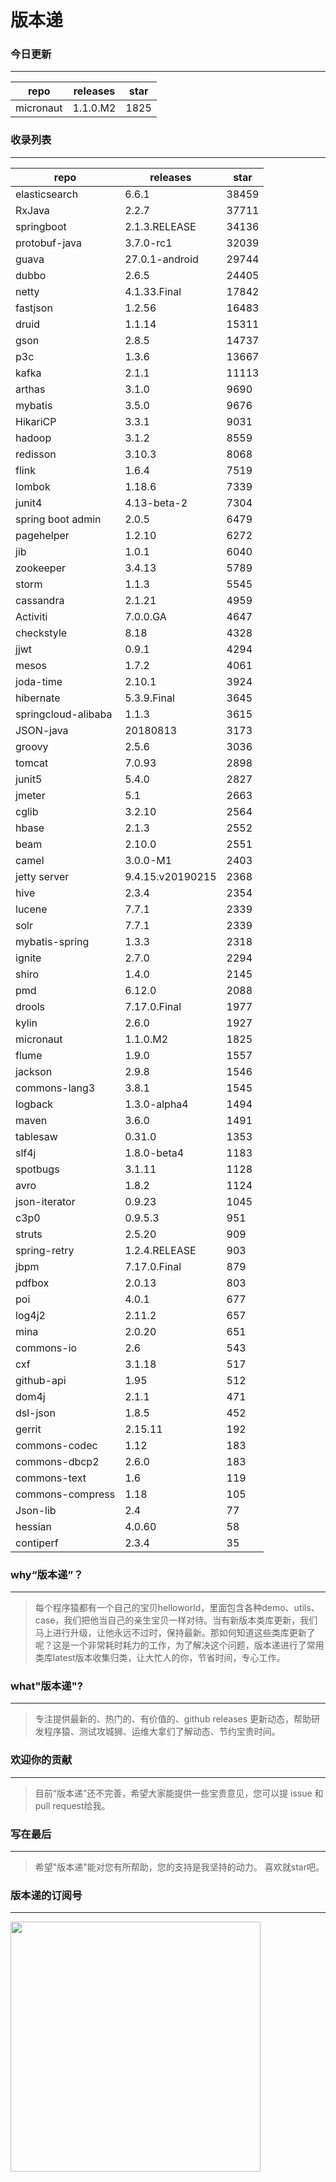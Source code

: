 # 版本递

### 今日更新
---
repo | releases | star
---|---|---
micronaut | 1.1.0.M2 | 1825

### 收录列表
---
repo | releases | star
---|---|---
elasticsearch | 6.6.1 | 38459 
RxJava | 2.2.7 | 37711 
springboot | 2.1.3.RELEASE | 34136 
protobuf-java | 3.7.0-rc1 | 32039 
guava | 27.0.1-android | 29744 
dubbo | 2.6.5 | 24405 
netty | 4.1.33.Final | 17842 
fastjson | 1.2.56 | 16483 
druid | 1.1.14 | 15311 
gson | 2.8.5 | 14737 
p3c | 1.3.6 | 13667 
kafka | 2.1.1 | 11113 
arthas | 3.1.0 | 9690 
mybatis | 3.5.0 | 9676 
HikariCP | 3.3.1 | 9031 
hadoop | 3.1.2 | 8559 
redisson | 3.10.3 | 8068 
flink | 1.6.4 | 7519 
lombok | 1.18.6 | 7339 
junit4 | 4.13-beta-2 | 7304 
spring boot admin | 2.0.5 | 6479 
pagehelper | 1.2.10 | 6272 
jib | 1.0.1 | 6040 
zookeeper | 3.4.13 | 5789 
storm | 1.1.3 | 5545 
cassandra | 2.1.21 | 4959 
Activiti | 7.0.0.GA | 4647 
checkstyle | 8.18 | 4328 
jjwt | 0.9.1 | 4294 
mesos | 1.7.2 | 4061 
joda-time | 2.10.1 | 3924 
hibernate | 5.3.9.Final | 3645 
springcloud-alibaba | 1.1.3 | 3615 
JSON-java | 20180813 | 3173 
groovy | 2.5.6 | 3036 
tomcat | 7.0.93 | 2898 
junit5 | 5.4.0 | 2827 
jmeter | 5.1 | 2663 
cglib | 3.2.10 | 2564 
hbase | 2.1.3 | 2552 
beam | 2.10.0 | 2551 
camel | 3.0.0-M1 | 2403 
jetty server | 9.4.15.v20190215 | 2368 
hive | 2.3.4 | 2354 
lucene | 7.7.1 | 2339 
solr | 7.7.1 | 2339 
mybatis-spring | 1.3.3 | 2318 
ignite | 2.7.0 | 2294 
shiro | 1.4.0 | 2145 
pmd | 6.12.0 | 2088 
drools | 7.17.0.Final | 1977 
kylin | 2.6.0 | 1927 
micronaut | 1.1.0.M2 | 1825 
flume | 1.9.0 | 1557 
jackson | 2.9.8 | 1546 
commons-lang3 | 3.8.1 | 1545 
logback | 1.3.0-alpha4 | 1494 
maven | 3.6.0 | 1491 
tablesaw | 0.31.0 | 1353 
slf4j | 1.8.0-beta4 | 1183 
spotbugs | 3.1.11 | 1128 
avro | 1.8.2 | 1124 
json-iterator | 0.9.23 | 1045 
c3p0 | 0.9.5.3 | 951 
struts | 2.5.20 | 909 
spring-retry | 1.2.4.RELEASE | 903 
jbpm | 7.17.0.Final | 879 
pdfbox | 2.0.13 | 803 
poi | 4.0.1 | 677 
log4j2 | 2.11.2 | 657 
mina | 2.0.20 | 651 
commons-io | 2.6 | 543 
cxf | 3.1.18 | 517 
github-api | 1.95 | 512 
dom4j | 2.1.1 | 471 
dsl-json | 1.8.5 | 452 
gerrit | 2.15.11 | 192 
commons-codec | 1.12 | 183 
commons-dbcp2 | 2.6.0 | 183 
commons-text | 1.6 | 119 
commons-compress | 1.18 | 105 
Json-lib | 2.4 | 77 
hessian | 4.0.60 | 58 
contiperf | 2.3.4 | 35 

### why“版本递”？
--- 
>每个程序猿都有一个自己的宝贝helloworld，里面包含各种demo、utils、case，我们把他当自己的亲生宝贝一样对待。当有新版本类库更新，我们马上进行升级，让他永远不过时，保持最新。那如何知道这些类库更新了呢？这是一个非常耗时耗力的工作，为了解决这个问题，版本递进行了常用类库latest版本收集归类，让大忙人的你，节省时间，专心工作。


### what"版本递"?
---
> 专注提供最新的、热门的、有价值的、github releases 更新动态，帮助研发程序猿、测试攻城狮、运维大拿们了解动态、节约宝贵时间。

### 欢迎你的贡献
---
> 目前“版本递”还不完善，希望大家能提供一些宝贵意见，您可以提 issue 和 pull request给我。


### 写在最后
---
> 希望"版本递"能对您有所帮助，您的支持是我坚持的动力。
> 喜欢就star吧。

### 版本递的订阅号
---
<img src="https://github.com/jartisan2001/greleases/blob/master/Image.jpg" width="400" hegiht="400" align=left />